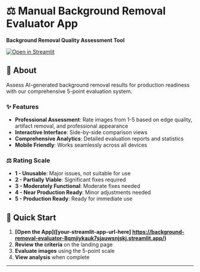 # ⚖️ Manual Background Removal Evaluator App
  
  **Background Removal Quality Assessment Tool**
  
  [![Open in Streamlit](https://static.streamlit.io/badges/streamlit_badge_black_white.svg)](your-streamlit-app-url-here)
</div>

## 💬 About

Assess AI-generated background removal results for production readiness with our comprehensive 5-point evaluation system.

### ✨ Features
- **Professional Assessment**: Rate images from 1-5 based on edge quality, artifact removal, and professional appearance
- **Interactive Interface**: Side-by-side comparison views
- **Comprehensive Analytics**: Detailed evaluation reports and statistics
- **Mobile Friendly**: Works seamlessly across all devices

### ⚖️ Rating Scale
- **1 - Unusable**: Major issues, not suitable for use
- **2 - Partially Viable**: Significant fixes required
- **3 - Moderately Functional**: Moderate fixes needed
- **4 - Near Production Ready**: Minor adjustments needed
- **5 - Production Ready**: Ready for immediate use

## 🔗 Quick Start

1. **[Open the App]([your-streamlit-app-url-here] https://background-removal-evaluator-8qmjiykauk7sjauwsnjskj.streamlit.app/)**
2. **Review the criteria** on the landing page
3. **Evaluate images** using the 5-point scale
4. **View analysis** when complete

---
